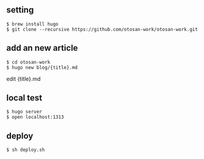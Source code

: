 ## setting

```
$ brew install hugo
$ git clone --recursive https://github.com/otosan-work/otosan-work.git
```

## add an new article

```
$ cd otosan-work
$ hugo new blog/{title}.md
```

edit {title}.md 

## local test

```
$ hugo server
$ open localhost:1313
```

## deploy

```
$ sh deploy.sh
```